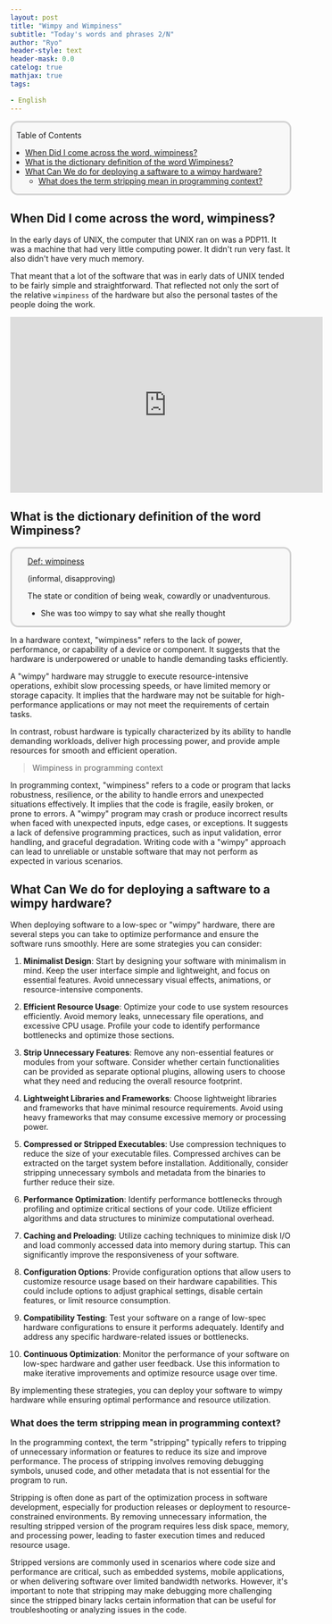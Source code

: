 ```yaml
---
layout: post
title: "Wimpy and Wimpiness"
subtitle: "Today's words and phrases 2/N"
author: "Ryo"
header-style: text
header-mask: 0.0
catelog: true
mathjax: true
tags:

- English
---
```


<div style='border-radius: 1em; border-style:solid; border-color:#D3D3D3; background-color:#F8F8F8'>
<p class="h4">&nbsp;&nbsp;Table of Contents</p>
<!-- START doctoc generated TOC please keep comment here to allow auto update -->
<!-- DON'T EDIT THIS SECTION, INSTEAD RE-RUN doctoc TO UPDATE -->

- [When Did I come across the word, wimpiness?](#when-did-i-come-across-the-word-wimpiness)
- [What is the dictionary definition of the word Wimpiness?](#what-is-the-dictionary-definition-of-the-word-wimpiness)
- [What Can We do for deploying a saftware to a wimpy hardware?](#what-can-we-do-for-deploying-a-saftware-to-a-wimpy-hardware)
  - [What does the term stripping mean in programming context?](#what-does-the-term-stripping-mean-in-programming-context)

<!-- END doctoc generated TOC please keep comment here to allow auto update -->

</div>

## When Did I come across the word, wimpiness?

In the early days of UNIX, the computer that UNIX ran on was a PDP11.
It was a machine that had very little computing power. It didn't run very fast.
It also didn't have very much memory.

That meant that a lot of the software that was in early dats of UNIX tended to be 
fairly simple and straightforward. That reflected not only the sort of the relative 
`wimpiness` of the hardware but also the personal tastes of the people doing the work.

<iframe width="560" height="315" src="https://www.youtube.com/embed/NTfOnGZUZDk" title="YouTube video player" frameborder="0" allow="accelerometer; autoplay; clipboard-write; encrypted-media; gyroscope; picture-in-picture; web-share" allowfullscreen></iframe>

## What is the dictionary definition of the word Wimpiness?

<div style='padding-left: 2em; padding-right: 2em; border-radius: 1em; border-style:solid; border-color:#D3D3D3; background-color:#F8F8F8'>
<p class="h4"><ins>Def: wimpiness</ins></p>

(informal, disapproving)

The state or condition of being weak, cowardly or unadventurous.

- She was too wimpy to say what she really thought

</div>


In a hardware context, "wimpiness" refers to the lack of power, performance, or 
capability of a device or component. It suggests that the hardware is 
underpowered or unable to handle demanding tasks efficiently. 

A "wimpy" hardware may struggle to execute resource-intensive operations, exhibit slow processing speeds, or have limited memory or storage capacity. It implies that the hardware may not be suitable for high-performance applications or may not meet the requirements of certain tasks.

In contrast, robust hardware is typically characterized by its ability to handle demanding workloads, deliver high processing power, and provide ample resources for smooth and efficient operation.


> Wimpiness in programming context

In programming context, "wimpiness" refers to a code or program that lacks robustness, resilience, or the ability to handle errors and unexpected situations effectively. It implies that the code is fragile, easily broken, or prone to errors. A "wimpy" program may crash or produce incorrect results when faced with unexpected inputs, edge cases, or exceptions. It suggests a lack of defensive programming practices, such as input validation, error handling, and graceful degradation. Writing code with a "wimpy" approach can lead to unreliable or unstable software that may not perform as expected in various scenarios.

## What Can We do for deploying a saftware to a wimpy hardware?

When deploying software to a low-spec or "wimpy" hardware, there are several steps you can take to optimize performance and ensure the software runs smoothly. Here are some strategies you can consider:

1. **Minimalist Design**: Start by designing your software with minimalism in mind. Keep the user interface simple and lightweight, and focus on essential features. Avoid unnecessary visual effects, animations, or resource-intensive components.
2. **Efficient Resource Usage**: Optimize your code to use system resources efficiently. Avoid memory leaks, unnecessary file operations, and excessive CPU usage. Profile your code to identify performance bottlenecks and optimize those sections.
3. **Strip Unnecessary Features**: Remove any non-essential features or modules from your software. Consider whether certain functionalities can be provided as separate optional plugins, allowing users to choose what they need and reducing the overall resource footprint.

4. **Lightweight Libraries and Frameworks**: Choose lightweight libraries and frameworks that have minimal resource requirements. Avoid using heavy frameworks that may consume excessive memory or processing power.

5. **Compressed or Stripped Executables**: Use compression techniques to reduce the size of your executable files. Compressed archives can be extracted on the target system before installation. Additionally, consider stripping unnecessary symbols and metadata from the binaries to further reduce their size.

6. **Performance Optimization**: Identify performance bottlenecks through profiling and optimize critical sections of your code. Utilize efficient algorithms and data structures to minimize computational overhead.

7. **Caching and Preloading**: Utilize caching techniques to minimize disk I/O and load commonly accessed data into memory during startup. This can significantly improve the responsiveness of your software.

8. **Configuration Options**: Provide configuration options that allow users to customize resource usage based on their hardware capabilities. This could include options to adjust graphical settings, disable certain features, or limit resource consumption.

9. **Compatibility Testing**: Test your software on a range of low-spec hardware configurations to ensure it performs adequately. Identify and address any specific hardware-related issues or bottlenecks.

10. **Continuous Optimization**: Monitor the performance of your software on low-spec hardware and gather user feedback. Use this information to make iterative improvements and optimize resource usage over time.

By implementing these strategies, you can deploy your software to wimpy hardware while ensuring optimal performance and resource utilization.

### What does the term stripping mean in programming context?

In the programming context, the term "stripping" typically refers to tripping of unnecessary information or features to reduce its size and improve performance. The process of stripping involves removing debugging symbols, unused code, and other metadata that is not essential for the program to run.

Stripping is often done as part of the optimization process in software development, especially for production releases or deployment to resource-constrained environments. By removing unnecessary information, the resulting stripped version of the program requires less disk space, memory, and processing power, leading to faster execution times and reduced resource usage.

Stripped versions are commonly used in scenarios where code size and performance are critical, such as embedded systems, mobile applications, or when delivering software over limited bandwidth networks. However, it's important to note that stripping may make debugging more challenging since the stripped binary lacks certain information that can be useful for troubleshooting or analyzing issues in the code.
